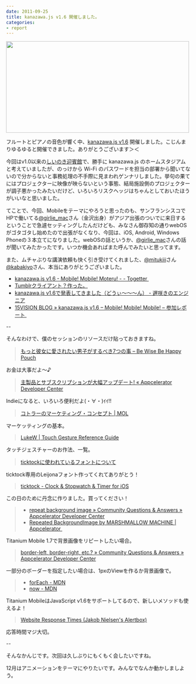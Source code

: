 ```yaml
---
date: 2011-09-25
title: kanazawa.js v1.6 開催しました。
categories:
- report
---
```


<a href="http://atnd.org/events/19252"><img class="fig" title="kanazawa.js" src="/static/blog/2011/09/16.jpg" alt="" width="500" height="250" /></a>

フルートとピアノの音色が響く中、<a href="http://atnd.org/events/19252">kanazawa.js v1.6</a> 開催しました。こじんまりゆるゆると開催できました。ありがとうございます＞＜

今回はv1.0以来の<a href="http://www.shiinoki-geihinkan.jp/">しいのき迎賓館</a>で、勝手に kanazawa.js のホームスタジアムと考えていましたが、のっけから Wi-Fi のパスワードを担当の部署から聞いてないので分からないと事務処理の不手際に見まわれゲンナリしました。挙句の果てにはプロジェクターに映像が映らないという事態、結局施設側のプロジェクターが調子悪かったみたいだけど、いろいろリスクヘッジはちゃんとしておいたほうがいいなと思いました。

てことで、今回、Mobileをテーマにやろうと思ったのも、サンフランシスコでHPで働いてる<a href="https://twitter.com/#!/girlie_mac">@girlie_mac</a>さん（金沢出身）がアジア出張のついでに来日するということで急遽セッティングしたんだけども、みなさん御存知の通りwebOSがゴタゴタし始めたので出張がなくなり、今回は、iOS, Android, Windows Phoneの３本立てになりました。webOSの話というか、<a href="https://twitter.com/#!/girlie_mac">@girlie_mac</a>さんの話が聞いてみたかったです。いつか機会あればまた呼んでみたいと思ってます。

また、ムチャぶりな講演依頼も快く引き受けてくれました、<a href="https://twitter.com/#!/mitukiii">@mitukiii</a>さん<a href="https://twitter.com/#!/kabakiyo/">@kabakiyo</a>さん、本当にありがとうございました。
<ul>
	<li><a href="http://togetter.com/li/192518">kanazawa.js v1.6 - Mobile! Mobile! Moteru! - - Togetter </a></li>
	<li><a href=" http://www.slideshare.net/mitukiii/tumblr-9411612">Tumblrクライアント？作った。</a></li>
	<li><a href="http://d.hatena.ne.jp/kabakiyo/20110925/1316964387">kanazawa.js v1.6で発表してきました（どうぃ～～～ん） - 遅咲きのエンジニア</a></li>
	<li><a href="http://15vision.jp/blog/?p=1542">15VISION BLOG » kanazawa.js v1.6 – Mobile! Mobile! Mobile! – 参加レポート </a></li>
</ul>
--<!--more-->

そんなわけで、僕のセッションのリソースだけ貼っておきますね。
<blockquote><a href="http://youpouch.com/2011/07/30/080036/">もっと彼女に愛されたい男子がするべき7つの事 – Be Wise Be Happy Pouch</a></blockquote>
お金は大事だよ〜♪
<blockquote><a href="http://developer.appcelerator.com/blog/2011/05/%E4%B8%BB%E8%A3%BD%E5%93%81%E3%81%A8%E3%82%B5%E3%83%96%E3%82%B9%E3%82%AF%E3%83%AA%E3%83%97%E3%82%B7%E3%83%A7%E3%83%B3%E3%81%8C%E5%A4%A7%E5%B9%85%E3%82%A2%E3%83%83%E3%83%97%E3%83%87%E3%83%BC%E3%83%88.html?lang=ja">主製品とサブスクリプションが大幅アップデート! « Appcelerator Developer Center</a></blockquote>
Indieになると、いろいろ便利だよ(・∀・)ｲｲ!!
<blockquote><a href="http://t32k.me/mol/log/marketing-concept/">コトラーのマーケティング・コンセプト | MOL</a></blockquote>
マーケッティングの基本。
<blockquote><a href="http://www.lukew.com/ff/entry.asp?1071">LukeW | Touch Gesture Reference Guide</a></blockquote>
タッチジェスチャーのお作法、一覧。
<blockquote><a href="http://www.dotcolon.net/blog/?p=64">ticktockに使われているフォントについて</a></blockquote>
ticktock専用のLeijonaフォント作ってくれてありがとう！
<blockquote><a href="http://ticktock.t32k.me/">ticktock - Clock &amp; Stopwatch &amp; Timer for iOS</a></blockquote>
この日のために丹念に作りました。買ってください！
<blockquote>
<ul>
	<li><a href="http://developer.appcelerator.com/question/70131/repeat-background-image">repeat background image » Community Questions &amp; Answers » Appcelerator Developer Center</a></li>
	<li><a href="https://marketplace.appcelerator.com/apps/823">Repeated BackgroundImage by MARSHMALLOW MACHINE | Appcelerator </a></li>
</ul>
</blockquote>
Titanium Mobile 1.7で背景画像をリピートしたい場合。
<blockquote><a href="http://developer.appcelerator.com/question/117469/border-left-border-right-etc">border-left, border-right, etc.? » Community Questions &amp; Answers » Appcelerator Developer Center</a></blockquote>
一部分のボーダーを指定したい場合は、1pxのViewを作るか背景画像で。
<blockquote>
<ul>
	<li><a href="https://developer.mozilla.org/ja/JavaScript/Reference/Global_Objects/Array/forEach">forEach - MDN</a></li>
	<li><a href="https://developer.mozilla.org/en/JavaScript/Reference/Global_Objects/Date/now">now - MDN</a></li>
</ul>
</blockquote>
Titanium MobileはJavaScript v1.6をサポートしてるので、新しいメソッドも使えるよ！
<blockquote><a href="http://www.usability.gr.jp/alertbox/20100621_response-times.html">Website Response Times (Jakob Nielsen's Alertbox)</a></blockquote>
応答時間マジ大切。

--

そんなかんじです。次回は久しぶりにもくもく会したいですね。

12月はアニメーションをテーマにやりたいです。みんなでなんか動かしましよう。
